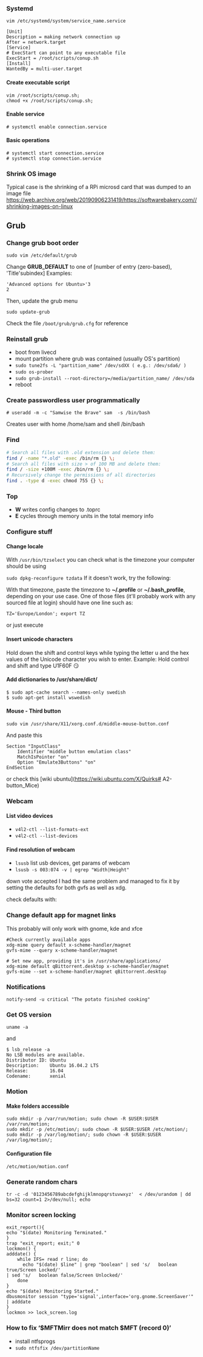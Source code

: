 ### Systemd

```
vim /etc/systemd/system/service_name.service
```

```
[Unit]
Description = making network connection up
After = network.target
[Service]
# ExecStart can point to any executable file
ExecStart = /root/scripts/conup.sh
[Install]
WantedBy = multi-user.target
```


#### Create executable script
```
vim /root/scripts/conup.sh;
chmod +x /root/scripts/conup.sh;
```

#### Enable service
```
# systemctl enable connection.service
```

#### Basic operations
```
# systemctl start connection.service
# systemctl stop connection.service
```

### Shrink OS image
Typical case is the shrinking of a RPi microsd card that was dumped to an image file
https://web.archive.org/web/20190906231419/https://softwarebakery.com//shrinking-images-on-linux

## Grub
### Change grub boot order
```
sudo vim /etc/default/grub
```
Change **GRUB_DEFAULT** to one of [number of entry (zero-based), 'Title'subindex]
Examples:
```
'Advanced options for Ubuntu>'3
2
```
Then, update the grub menu
```
sudo update-grub
```
Check the file `/boot/grub/grub.cfg` for reference

### Reinstall grub
* boot from livecd
* mount partition where grub was contained (usually OS's partition)
* ``` sudo tune2fs -L "partition_name" /dev/sdXX ( e.g.: /dev/sda6/ ) ```
* `sudo os-prober`
* `sudo grub-install --root-directory=/media/partition_name/ /dev/sda`
* reboot

### Create passwordless user programmatically
```
# useradd -m -c "Samwise the Brave" sam  -s /bin/bash
```
Creates user with home /home/sam and shell /bin/bash

### Find
```sh
# Search all files with .old extension and delete them:
find / -name "*.old" -exec /bin/rm {} \;
# Search all files with size > of 100 MB and delete them:
find / -size +100M -exec /bin/rm {} \;
# Recursively change the permissions of all directories
find . -type d -exec chmod 755 {} \;
```

### Top
* **W** writes config changes to .toprc
* **E** cycles through memory units in the total memory info

### Configure stuff
#### Change locale

With `/usr/bin/tzselect` you can check what is the timezone your computer should be using

```sudo dpkg-reconfigure tzdata```
If it doesn't work, try the following:

With that timezone, paste the timezone to **~/.profile** or **~/.bash_profile**, depending on your use case.
One of those files (it'll probably work with any sourced file at login) should have one line such as:
```
TZ='Europe/London'; export TZ
```
or just execute

#### Insert unicode characters
Hold down the shift and control keys while typing the letter u and the hex values of the Unicode character you wish to enter.
Example:
Hold control and shift and type U1F60F ‍😏



#### Add dictionaries to /usr/share/dict/

```
$ sudo apt-cache search --names-only swedish
$ sudo apt-get install wswedish
```

#### Mouse - Third button

```
sudo vim /usr/share/X11/xorg.conf.d/middle-mouse-button.conf
```
And paste this

```
Section "InputClass"
    Identifier "middle button emulation class"
    MatchIsPointer "on"
    Option "Emulate3Buttons" "on"
EndSection
```

or check this
[wiki ubuntu](https://wiki.ubuntu.com/X/Quirks# A2-button_Mice)

### Webcam
#### List video devices
* `v4l2-ctl --list-formats-ext`
* `v4l2-ctl --list-devices`

#### Find resolution of webcam
* `lsusb` list usb devices, get params of webcam
* `lsusb -s 003:074 -v | egrep "Width|Height"`


down vote
accepted
I had the same problem and managed to fix it by setting the defaults for both gvfs as well as xdg.

check defaults with:

### Change default app for magnet links
This probably will only work with gnome, kde and xfce


```
#Check currently available apps
xdg-mime query default x-scheme-handler/magnet
gvfs-mime --query x-scheme-handler/magnet
```

```
# Set new app, providing it's in /usr/share/applications/
xdg-mime default qBittorrent.desktop x-scheme-handler/magnet
gvfs-mime --set x-scheme-handler/magnet qBittorrent.desktop
```
### Notifications
```
notify-send -u critical "The potato finished cooking"
```

### Get OS version
```
uname -a
```
and
```
$ lsb_release -a
No LSB modules are available.
Distributor ID: Ubuntu
Description:    Ubuntu 16.04.2 LTS
Release:        16.04
Codename:       xenial
```

### Motion
#### Make folders accessible
```
sudo mkdir -p /var/run/motion; sudo chown -R $USER:$USER /var/run/motion;
sudo mkdir -p /etc/motion/; sudo chown -R $USER:$USER /etc/motion/;
sudo mkdir -p /var/log/motion/; sudo chown -R $USER:$USER /var/log/motion/;
```
#### Configuration file
`/etc/motion/motion.conf`

### Generate random chars
```shell
tr -c -d '0123456789abcdefghijklmnopqrstuvwxyz'  < /dev/urandom | dd bs=32 count=1 2>/dev/null; echo
```

### Monitor screen locking
```
exit_report(){
echo "$(date) Monitoring Terminated."
}
trap "exit_report; exit;" 0
lockmon() {
adddate() {
    while IFS= read ­r line; do
      echo "$(date) $line" | grep "boolean" | sed 's/   boolean true/Screen Locked/'
| sed 's/   boolean false/Screen Unlocked/'
    done
}
echo "$(date) Monitoring Started."
dbus­monitor ­­session "type='signal',interface='org.gnome.ScreenSaver'" | adddate
}
lockmon >> lock_screen.log
```

### How to fix ‘$MFTMirr does not match $MFT (record 0)’
* install ntfsprogs
* `sudo ntfsfix /dev/partitionName`
